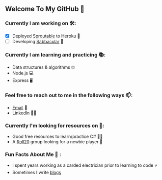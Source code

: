 ## Welcome To My GitHub 👋

### Currently I am working on 🛠️:
- [x] Deployed [Sproutable](https://sprouttable.herokuapp.com/) to Heroku 🌱
- [ ] Developing [Sabbacular](https://github.com/FluxOfPingIntegers/sabbacular-frontend) 📄

### Currently I am learning and practicing 📚:
* Data structures & algorithms 🤓
* Node.js 💻
* Express :desktop_computer:

### Feel free to reach out to me in the following ways 📫:
* [Email](mailto:Ryan.M.Schleck@gmail.com) 📧
* [LinkedIn](https://www.linkedin.com/in/ryan-schleck/) 🧑‍💼

### Currently I'm looking for resources on 📑:
* Good free resources to learn/practice C# 🧑‍🏫
* A [Roll20](https://roll20.net/) group looking for a newbie player 🎲

### Fun Facts About Me 🔖 :
* I spent years working as a carded electrician prior to learning to code ⚡
* Sometimes I write [blogs](https://ryan-m-schleck.medium.com/)
